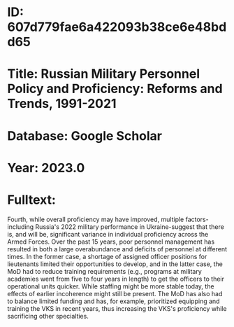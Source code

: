 # ID: 607d779fae6a422093b38ce6e48bdd65
# Title: Russian Military Personnel Policy and Proficiency: Reforms and Trends, 1991-2021
# Database: Google Scholar
# Year: 2023.0
# Fulltext:
Fourth, while overall proficiency may have improved, multiple factors-including Russia's 2022 military performance in Ukraine-suggest that there is, and will be, significant variance in individual proficiency across the Armed Forces.
Over the past 15 years, poor personnel management has resulted in both a large overabundance and deficits of personnel at different times.
In the former case, a shortage of assigned officer positions for lieutenants limited their opportunities to develop, and in the latter case, the MoD had to reduce training requirements (e.g., programs at military academies went from five to four years in length) to get the officers to their operational units quicker.
While staffing might be more stable today, the effects of earlier incoherence might still be present.
The MoD has also had to balance limited funding and has, for example, prioritized equipping and training the VKS in recent years, thus increasing the VKS's proficiency while sacrificing other specialties.